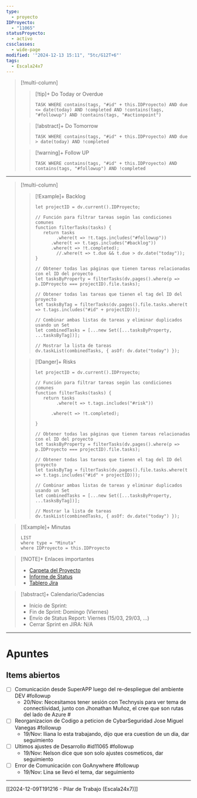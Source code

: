 ```yaml
---
type:
  - proyecto
IDProyecto:
  - "11065"
statusProyecto:
  - activo
cssclasses:
  - wide-page
modified: '"2024-12-13 15:11", "5tc/G12T+6"'
tags:
  - Escala24x7
---
```


> [!multi-column]
>
>> [!tip]+ Do Today or Overdue
>> ```dataview
>> TASK WHERE contains(tags, "#id" + this.IDProyecto) AND due <= date(today) AND !completed AND !contains(tags, "#followup") AND !contains(tags, "#actionpoint")
>>```
>
>> [!abstract]+ Do Tomorrow
>> ```dataview
>>TASK WHERE contains(tags, "#id" + this.IDProyecto) AND due > date(today) AND !completed
>>```
>
>> [!warning]+ Follow UP
>> ```dataview
>>TASK WHERE contains(tags, "#id" + this.IDProyecto) AND contains(tags, "#followup") AND !completed
>>```

--- 

> [!multi-column]
> 
>>[!Example]+ Backlog
>> ```dataviewjs
>> let projectID = dv.current().IDProyecto;
>>
>> // Función para filtrar tareas según las condiciones comunes
>> function filterTasks(tasks) {
>>    return tasks
>>         .where(t => !t.tags.includes("#followup"))
>>       .where(t => t.tags.includes("#backlog"))
>>       .where(t => !t.completed);
>>         //.where(t => t.due && t.due > dv.date("today"));
>>}
>> 
>> // Obtener todas las páginas que tienen tareas relacionadas con el ID del proyecto
>>let tasksByProperty = filterTasks(dv.pages().where(p => p.IDProyecto === projectID).file.tasks);
>> 
>> // Obtener todas las tareas que tienen el tag del ID del proyecto
>>let tasksByTag = filterTasks(dv.pages().file.tasks.where(t => t.tags.includes("#id" + projectID)));
>> 
>>// Combinar ambas listas de tareas y eliminar duplicados usando un Set
>> let combinedTasks = [...new Set([...tasksByProperty, ...tasksByTag])];
>> 
>>// Mostrar la lista de tareas
>> dv.taskList(combinedTasks, { asOf: dv.date("today") });
>>```
>
>>[!Danger]+ Risks
>> ```dataviewjs
>> let projectID = dv.current().IDProyecto;
>>
>> // Función para filtrar tareas según las condiciones comunes
>> function filterTasks(tasks) {
>>    return tasks
>>         .where(t => t.tags.includes("#risk"))
>> 
>>       .where(t => !t.completed);
>> 
>>}
>> 
>> // Obtener todas las páginas que tienen tareas relacionadas con el ID del proyecto
>>let tasksByProperty = filterTasks(dv.pages().where(p => p.IDProyecto === projectID).file.tasks);
>> 
>> // Obtener todas las tareas que tienen el tag del ID del proyecto
>>let tasksByTag = filterTasks(dv.pages().file.tasks.where(t => t.tags.includes("#id" + projectID)));
>> 
>>// Combinar ambas listas de tareas y eliminar duplicados usando un Set
>> let combinedTasks = [...new Set([...tasksByProperty, ...tasksByTag])];
>> 
>>// Mostrar la lista de tareas
>> dv.taskList(combinedTasks, { asOf: dv.date("today") });
>>```

> [!Example]+ Minutas
> ```dataview
> LIST
> where type = "Minuta"
> where IDProyecto = this.IDProyecto
> ```

> [!NOTE]+ Enlaces importantes
> 
> - [Carpeta del Proyecto](https://drive.google.com/drive/folders/1f_pl9NjN9ZPFGCo-sBR3EZKUdenrbytD?usp=sharing)
> - [Informe de Status](https://docs.google.com/presentation/d/1Rr4Kg0bZDKAAzw5VDje7zP-uvwWfhmmX3nbdEoelST0/edit?usp=sharing)
> - [Tablero Jira](https://escala24x7.atlassian.net/jira/software/c/projects/DACR/boards/733)

> [!abstract]+ Calendario/Cadencias
> - Inicio de Sprint:  
> - Fin de Sprint: Domingo (Viernes)
> - Envío de Status Report: Viernes (15/03, 29/03, ...)
> - Cerrar Sprint en JIRA: N/A

---- 
# Apuntes

## Items abiertos

- [ ] Comunicación desde SuperAPP luego del re-despliegue del ambiente DEV #followup
	- 20/Nov: Necesitamos tener sesión con Technysis para ver tema de connectiividad, junto con Jhonathan Muñoz, el cree que son rutas del lado de Azure #
- [ ] Reorganizacion de Codigo a peticion de CybarSeguridad Jose Miguel Vanegas #followup 
	-  19/Nov: Iliana lo esta trabajando, dijo que era cuestion de un dia, dar seguimiento 
- [ ] Ultimos ajustes de Desarrollo #id11065 #followup
	- 19/Nov: Nelson dice que son solo ajustes cosmeticos, dar seguimiento 
- [ ] Error de Comunicación con GoAnywhere #followup
	- 19/Nov: Lina se llevó el tema, dar seguimiento


--------
[[2024-12-09T191216 - Pilar de Trabajo (Escala24x7)]]
